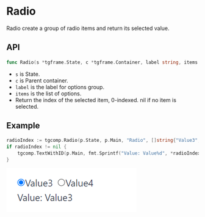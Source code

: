 # Radio

Radio create a group of radio items and return its selected value.

## API

```go
func Radio(s *tgframe.State, c *tgframe.Container, label string, items []string) *int
```

* `s` is State.
* `c` is Parent container.
* `label` is the label for options group.
* `items` is the list of options.
* Return the index of the selected item, 0-indexed. nil if no item is selected.

## Example

```go
radioIndex := tgcomp.Radio(p.State, p.Main, "Radio", []string{"Value3", "Value4"})
if radioIndex != nil {
	tgcomp.TextWithID(p.Main, fmt.Sprintf("Value: Value%d", *radioIndex + 3), "radio_result")
}
```

![options component](options.png)
